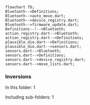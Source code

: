 <!---
Generated by https://github.com/polina-c/layerlens
Dependencies that create loops (inversions) are marked with `!`.
-->

```mermaid
flowchart TD;
Bluetooth-->Definitions;
Bluetooth-->auto_move.dart;
Bluetooth-->device_registry.dart;
Bluetooth-->firmware_update.dart;
Definitions--!-->Bluetooth;
action_registry.dart-->Bluetooth;
action_registry.dart-->Definitions;
plausible_dio.dart-->Definitions;
plausible_dio.dart-->sensors.dart;
sensors.dart-->Bluetooth;
sensors.dart-->Definitions;
sensors.dart-->device_registry.dart;
sensors.dart-->move_lists.dart;
```

### Inversions
In this folder: 1

Including sub-folders: 1

